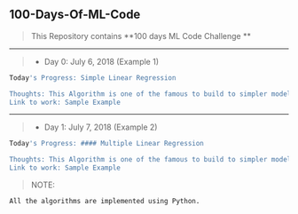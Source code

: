 ## 100-Days-Of-ML-Code

> This Repository contains **100 days ML Code Challenge **

---

>  * Day 0: July 6, 2018 (Example 1)
``` bash
Today's Progress: Simple Linear Regression

Thoughts: This Algorithm is one of the famous to build to simpler models. I have build my model using simplest dataset.
Link to work: Sample Example
```



---

>  * Day 1: July 7, 2018 (Example 2)
``` bash
Today's Progress: #### Multiple Linear Regression

Thoughts: This Algorithm is one of the famous to build to simpler models. I have build my model using simplest dataset.
Link to work: Sample Example
```




> NOTE: 
``` bash
All the algorithms are implemented using Python.
```
